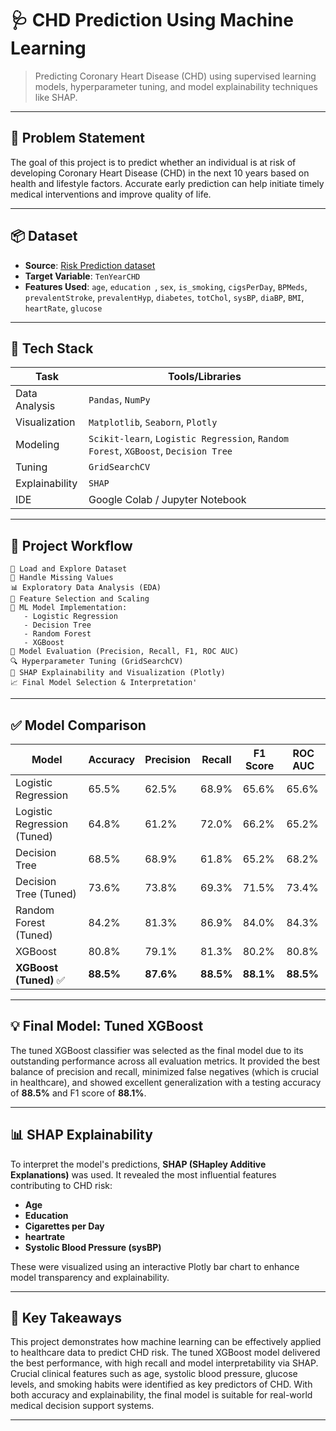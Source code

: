 # 🩺 CHD Prediction Using Machine Learning

> Predicting Coronary Heart Disease (CHD) using supervised learning models, hyperparameter tuning, and model explainability techniques like SHAP.

---

## 🧠 Problem Statement

The goal of this project is to predict whether an individual is at risk of developing Coronary Heart Disease (CHD) in the next 10 years based on health and lifestyle factors. Accurate early prediction can help initiate timely medical interventions and improve quality of life.

---

## 📦 Dataset

- **Source**: [Risk Prediction dataset](https://drive.google.com/drive/folders/1SioMV4Q4MpHl0xvFInrRDvXv29fBgJ4m)
- **Target Variable**: `TenYearCHD`
- **Features Used**: `age`, `education `, `sex`, `is_smoking`, `cigsPerDay`, `BPMeds`, `prevalentStroke`, `prevalentHyp`, `diabetes`, `totChol`, `sysBP`, `diaBP`, `BMI`, `heartRate`, `glucose`

---

## 🔧 Tech Stack

| Task | Tools/Libraries |
|------|-----------------|
| Data Analysis | `Pandas`, `NumPy` |
| Visualization | `Matplotlib`, `Seaborn`, `Plotly` |
| Modeling | `Scikit-learn`, `Logistic Regression`, `Random Forest`, `XGBoost`, `Decision Tree` |
| Tuning | `GridSearchCV` |
| Explainability | `SHAP` |
| IDE | Google Colab / Jupyter Notebook |

---

## 🔄 Project Workflow

```
📁 Load and Explore Dataset
🧼 Handle Missing Values
📊 Exploratory Data Analysis (EDA)
🧪 Feature Selection and Scaling
🤖 ML Model Implementation:
   - Logistic Regression
   - Decision Tree
   - Random Forest
   - XGBoost
🎯 Model Evaluation (Precision, Recall, F1, ROC AUC)
🔍 Hyperparameter Tuning (GridSearchCV)
🧠 SHAP Explainability and Visualization (Plotly)
📈 Final Model Selection & Interpretation'
```
---

## ✅ Model Comparison

| Model                     | Accuracy | Precision | Recall | F1 Score | ROC AUC |
|--------------------------|----------|-----------|--------|----------|---------|
| Logistic Regression       | 65.5%    | 62.5%     | 68.9%  | 65.6%    | 65.6%   |
| Logistic Regression (Tuned) | 64.8% | 61.2%     | 72.0%  | 66.2%    | 65.2%   |
| Decision Tree             | 68.5%    | 68.9%     | 61.8%  | 65.2%    | 68.2%   |
| Decision Tree (Tuned)     | 73.6%    | 73.8%     | 69.3%  | 71.5%    | 73.4%   |
| Random Forest (Tuned)     | 84.2%    | 81.3%     | 86.9%  | 84.0%    | 84.3%   |
| XGBoost                   | 80.8%    | 79.1%     | 81.3%  | 80.2%    | 80.8%   |
| **XGBoost (Tuned)** ✅     | **88.5%**| **87.6%** | **88.5%** | **88.1%** | **88.5%** |

---

## 💡 Final Model: Tuned XGBoost

The tuned XGBoost classifier was selected as the final model due to its outstanding performance across all evaluation metrics. It provided the best balance of precision and recall, minimized false negatives (which is crucial in healthcare), and showed excellent generalization with a testing accuracy of **88.5%** and F1 score of **88.1%**.

---


## 📊 SHAP Explainability

To interpret the model's predictions, **SHAP (SHapley Additive Explanations)** was used. It revealed the most influential features contributing to CHD risk:

- **Age**
- **Education**
- **Cigarettes per Day**
- **heartrate**
- **Systolic Blood Pressure (sysBP)**

These were visualized using an interactive Plotly bar chart to enhance model transparency and explainability.

---


## 📌 Key Takeaways

This project demonstrates how machine learning can be effectively applied to healthcare data to predict CHD risk. The tuned XGBoost model delivered the best performance, with high recall and model interpretability via SHAP. Crucial clinical features such as age, systolic blood pressure, glucose levels, and smoking habits were identified as key predictors of CHD. With both accuracy and explainability, the final model is suitable for real-world medical decision support systems.

---
